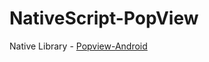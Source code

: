 # NativeScript-PopView

Native Library - [Popview-Android](https://github.com/krishnarb3/Popview-Android)
